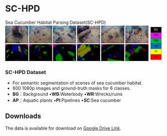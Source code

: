 # SC-HPD
  Sea Cucumber Habitat Parsing Dataset(SC-HPD)  
  ![SC-HPD](./figs/SC-HPD.png)
  ### SC-HPD Dataset
- For semantic segmentation of scenes of sea cucumber habitat.
- 600 1080p images and ground-truth masks for 6 classes.
- **BG**：Background       •**WB**:Waterbody   •**WR**:Wrecks/ruins
- **AP**：Aquatic plants   •**PI**:Pipelines   •**SC**:Sea cucumber
## Downloads
The data is available for download on [Google Drive Link]().
